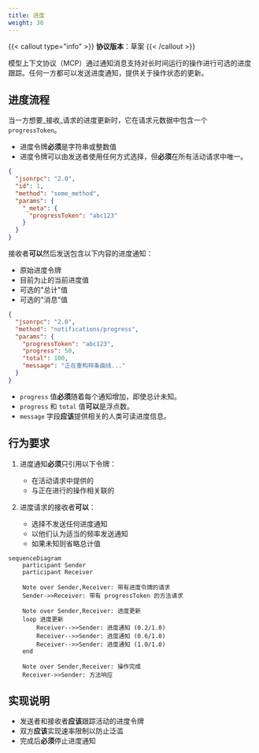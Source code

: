 ```yaml
---
title: 进度
weight: 30
---
```


{{< callout type="info" >}} **协议版本**：草案 {{< /callout >}}

模型上下文协议（MCP）通过通知消息支持对长时间运行的操作进行可选的进度跟踪。任何一方都可以发送进度通知，提供关于操作状态的更新。

## 进度流程

当一方想要_接收_请求的进度更新时，它在请求元数据中包含一个 `progressToken`。

- 进度令牌**必须**是字符串或整数值
- 进度令牌可以由发送者使用任何方式选择，但**必须**在所有活动请求中唯一。

```json
{
  "jsonrpc": "2.0",
  "id": 1,
  "method": "some_method",
  "params": {
    "_meta": {
      "progressToken": "abc123"
    }
  }
}
```

接收者**可以**然后发送包含以下内容的进度通知：

- 原始进度令牌
- 目前为止的当前进度值
- 可选的"总计"值
- 可选的"消息"值

```json
{
  "jsonrpc": "2.0",
  "method": "notifications/progress",
  "params": {
    "progressToken": "abc123",
    "progress": 50,
    "total": 100,
    "message": "正在重构样条曲线..."
  }
}
```

- `progress` 值**必须**随着每个通知增加，即使总计未知。
- `progress` 和 `total` 值**可以**是浮点数。
- `message` 字段**应该**提供相关的人类可读进度信息。

## 行为要求

1. 进度通知**必须**只引用以下令牌：

   - 在活动请求中提供的
   - 与正在进行的操作相关联的

2. 进度请求的接收者**可以**：
   - 选择不发送任何进度通知
   - 以他们认为适当的频率发送通知
   - 如果未知则省略总计值

```mermaid
sequenceDiagram
    participant Sender
    participant Receiver

    Note over Sender,Receiver: 带有进度令牌的请求
    Sender->>Receiver: 带有 progressToken 的方法请求

    Note over Sender,Receiver: 进度更新
    loop 进度更新
        Receiver-->>Sender: 进度通知 (0.2/1.0)
        Receiver-->>Sender: 进度通知 (0.6/1.0)
        Receiver-->>Sender: 进度通知 (1.0/1.0)
    end

    Note over Sender,Receiver: 操作完成
    Receiver->>Sender: 方法响应
```

## 实现说明

- 发送者和接收者**应该**跟踪活动的进度令牌
- 双方**应该**实现速率限制以防止泛滥
- 完成后**必须**停止进度通知
